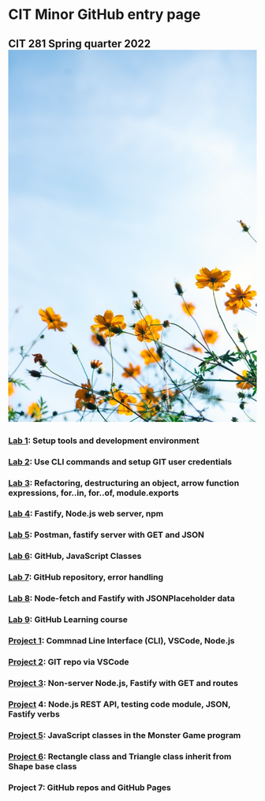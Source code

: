 # CIT Minor GitHub entry page
## CIT 281 Spring quarter 2022 ![spring flowers](spring-flowers.jpg)

### [Lab 1](https://uo-cit-catherinenolan.github.io/cit281-lab1/): Setup tools and development environment

### [Lab 2](https://uo-cit-catherinenolan.github.io/cit281-lab2/): Use CLI commands and setup GIT user credentials

### [Lab 3](https://uo-cit-catherinenolan.github.io/cit281-lab3/): Refactoring, destructuring an object, arrow function expressions, for..in, for..of, module.exports

### [Lab 4](https://uo-cit-catherinenolan.github.io/cit281-lab4/): Fastify, Node.js web server, npm

### [Lab 5](https://uo-cit-catherinenolan.github.io/cit281-lab5/): Postman, fastify server with GET and JSON

### [Lab 6](https://uo-cit-catherinenolan.github.io/cit281-lab6/): GitHub, JavaScript Classes

### [Lab 7](https://uo-cit-catherinenolan.github.io/cit281-lab7/): GitHub repository, error handling
 
### [Lab 8](https://uo-cit-catherinenolan.github.io/cit281-lab8/):  Node-fetch and Fastify with JSONPlaceholder data

### [Lab 9](https://uo-cit-catherinenolan.github.io/cit281-lab9/): GitHub Learning course

### [Project 1](https://uo-cit-catherinenolan.github.io/cit281-p1/): Commnad Line Interface (CLI), VSCode, Node.js

### [Project 2](https://uo-cit-catherinenolan.github.io/cit281-p2/): GIT repo via VSCode

### [Project 3](https://uo-cit-catherinenolan.github.io/cit281-p3/): Non-server Node.js, Fastify with GET and routes

### [Project](https://uo-cit-catherinenolan.github.io/cit281-p4/) 4: Node.js REST API, testing code module, JSON, Fastify verbs

### [Project 5](https://uo-cit-catherinenolan.github.io/cit281-p5/): JavaScript classes in the Monster Game program

### [Project 6](https://uo-cit-catherinenolan.github.io/cit281-p6/): Rectangle class and Triangle class inherit from Shape base class

### Project 7: GitHub repos and GitHub Pages


